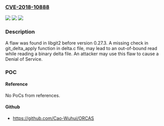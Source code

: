 ### [CVE-2018-10888](https://cve.mitre.org/cgi-bin/cvename.cgi?name=CVE-2018-10888)
![](https://img.shields.io/static/v1?label=Product&message=libgit2&color=blue)
![](https://img.shields.io/static/v1?label=Version&message=before%20version%200.27.3%20&color=brightgreen)
![](https://img.shields.io/static/v1?label=Vulnerability&message=CWE-20-%3ECWE-125&color=brightgreen)

### Description

A flaw was found in libgit2 before version 0.27.3. A missing check in git_delta_apply function in delta.c file, may lead to an out-of-bound read while reading a binary delta file. An attacker may use this flaw to cause a Denial of Service.

### POC

#### Reference
No PoCs from references.

#### Github
- https://github.com/Cao-Wuhui/ORCAS


